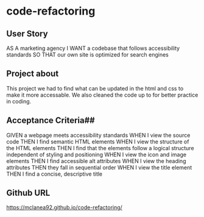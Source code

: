 # code-refactoring


## User Story ##

AS A marketing agency
I WANT a codebase that follows accessibility standards
SO THAT our own site is optimized for search engines

## Project about ##
This project we had to find what can be updated in the html and css to make it more accessable.  We also cleaned the code up to for better practice in coding.

## Acceptance Criteria##

GIVEN a webpage meets accessibility standards
WHEN I view the source code
THEN I find semantic HTML elements
WHEN I view the structure of the HTML elements 
THEN I find that the elements follow a logical structure independent of styling and positioning
WHEN I view the icon and image elements
THEN I find accessible alt attributes
WHEN I view the heading attributes
THEN they fall in sequential order
WHEN I view the title element
THEN I find a concise, descriptive title


## Github URL ##
https://mclanea92.github.io/code-refactoring/
